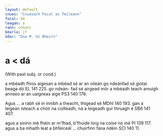 ```yaml
---
layout: default
cnuas: "Cnuasach Focal as Teileann"
focal: dá
leagan: a
rann: cónasc
béarla: if
údar: "Úna M. Uí Bheirn"
---
```


# a < dá

(With past subj. or cond.) 

a mbéadh fhios aigesan a mbéad sé ar an oileán go
ndeánfad sé giotaí beaga dó EL 141 225. go ndeán-
fad sé airgead mór a mbéadh teach amuigh annseo
ar an uaigneas aige PS3 140 176. 

Agus … a rabh sé in innibh a theacht, thigead sé 
MDhl 140 193.  gan a leigean isteach a chóir na 
coilleadh, ná a leigeadh gur thruagh é SB6 141 407. 

agus a síninn mé fhéin ar m'fhad, b'fhuide lorg na coise 
nó mé PI 139 117. agus a ba mhaith leat a bhfeiceál … 
chuirfinn fána ndéin SCI 140 11.

